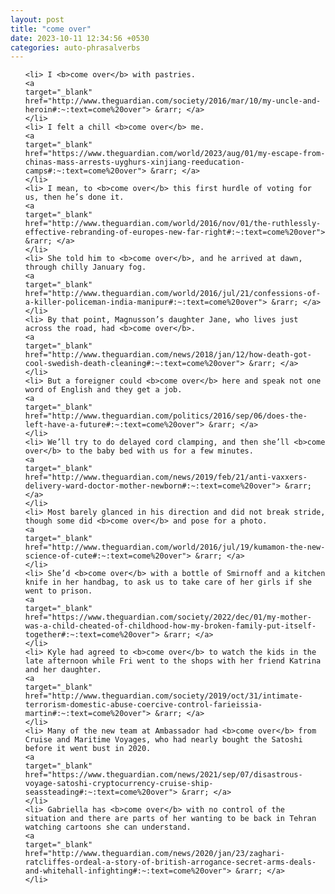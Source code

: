 ```yaml
---
layout: post
title: "come over"
date: 2023-10-11 12:34:56 +0530
categories: auto-phrasalverbs
---
```

<ol>

    <li> I <b>come over</b> with pastries.
    <a 
    target="_blank" 
    href="http://www.theguardian.com/society/2016/mar/10/my-uncle-and-heroin#:~:text=come%20over"> &rarr; </a>
    </li>
    <li> I felt a chill <b>come over</b> me.
    <a 
    target="_blank" 
    href="https://www.theguardian.com/world/2023/aug/01/my-escape-from-chinas-mass-arrests-uyghurs-xinjiang-reeducation-camps#:~:text=come%20over"> &rarr; </a>
    </li>
    <li> I mean, to <b>come over</b> this first hurdle of voting for us, then he’s done it.
    <a 
    target="_blank" 
    href="http://www.theguardian.com/world/2016/nov/01/the-ruthlessly-effective-rebranding-of-europes-new-far-right#:~:text=come%20over"> &rarr; </a>
    </li>
    <li> She told him to <b>come over</b>, and he arrived at dawn, through chilly January fog.
    <a 
    target="_blank" 
    href="http://www.theguardian.com/world/2016/jul/21/confessions-of-a-killer-policeman-india-manipur#:~:text=come%20over"> &rarr; </a>
    </li>
    <li> By that point, Magnusson’s daughter Jane, who lives just across the road, had <b>come over</b>.
    <a 
    target="_blank" 
    href="http://www.theguardian.com/news/2018/jan/12/how-death-got-cool-swedish-death-cleaning#:~:text=come%20over"> &rarr; </a>
    </li>
    <li> But a foreigner could <b>come over</b> here and speak not one word of English and they get a job.
    <a 
    target="_blank" 
    href="http://www.theguardian.com/politics/2016/sep/06/does-the-left-have-a-future#:~:text=come%20over"> &rarr; </a>
    </li>
    <li> We’ll try to do delayed cord clamping, and then she’ll <b>come over</b> to the baby bed with us for a few minutes.
    <a 
    target="_blank" 
    href="http://www.theguardian.com/news/2019/feb/21/anti-vaxxers-delivery-ward-doctor-mother-newborn#:~:text=come%20over"> &rarr; </a>
    </li>
    <li> Most barely glanced in his direction and did not break stride, though some did <b>come over</b> and pose for a photo.
    <a 
    target="_blank" 
    href="http://www.theguardian.com/world/2016/jul/19/kumamon-the-new-science-of-cute#:~:text=come%20over"> &rarr; </a>
    </li>
    <li> She’d <b>come over</b> with a bottle of Smirnoff and a kitchen knife in her handbag, to ask us to take care of her girls if she went to prison.
    <a 
    target="_blank" 
    href="https://www.theguardian.com/society/2022/dec/01/my-mother-was-a-child-cheated-of-childhood-how-my-broken-family-put-itself-together#:~:text=come%20over"> &rarr; </a>
    </li>
    <li> Kyle had agreed to <b>come over</b> to watch the kids in the late afternoon while Fri went to the shops with her friend Katrina and her daughter.
    <a 
    target="_blank" 
    href="http://www.theguardian.com/society/2019/oct/31/intimate-terrorism-domestic-abuse-coercive-control-farieissia-martin#:~:text=come%20over"> &rarr; </a>
    </li>
    <li> Many of the new team at Ambassador had <b>come over</b> from Cruise and Maritime Voyages, who had nearly bought the Satoshi before it went bust in 2020.
    <a 
    target="_blank" 
    href="https://www.theguardian.com/news/2021/sep/07/disastrous-voyage-satoshi-cryptocurrency-cruise-ship-seassteading#:~:text=come%20over"> &rarr; </a>
    </li>
    <li> Gabriella has <b>come over</b> with no control of the situation and there are parts of her wanting to be back in Tehran watching cartoons she can understand.
    <a 
    target="_blank" 
    href="http://www.theguardian.com/news/2020/jan/23/zaghari-ratcliffes-ordeal-a-story-of-british-arrogance-secret-arms-deals-and-whitehall-infighting#:~:text=come%20over"> &rarr; </a>
    </li>